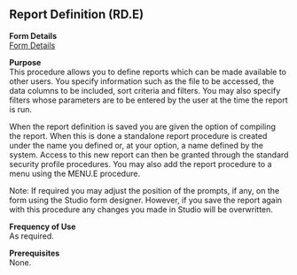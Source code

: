 ##  Report Definition (RD.E)

<PageHeader />

**Form Details**  
[ Form Details ](RD-E-1/README.md)   

**Purpose**  
This procedure allows you to define reports which can be made available to
other users. You specify information such as the file to be accessed, the data
columns to be included, sort criteria and filters. You may also specify
filters whose parameters are to be entered by the user at the time the report
is run.  
  
When the report definition is saved you are given the option of compiling the
report. When this is done a standalone report procedure is created under the
name you defined or, at your option, a name defined by the system. Access to
this new report can then be granted through the standard security profile
procedures. You may also add the report procedure to a menu using the MENU.E
procedure.  
  
Note: If required you may adjust the position of the prompts, if any, on the
form using the Studio form designer. However, if you save the report again
with this procedure any changes you made in Studio will be overwritten.

**Frequency of Use**  
As required.

**Prerequisites**  
None.

<badge text= "Version 8.10.57" vertical="middle" />

<PageFooter />